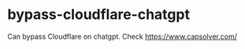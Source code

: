 # bypass-cloudflare-chatgpt
Can bypass Cloudflare on chatgpt. Check https://www.capsolver.com/ 
                                                                                              